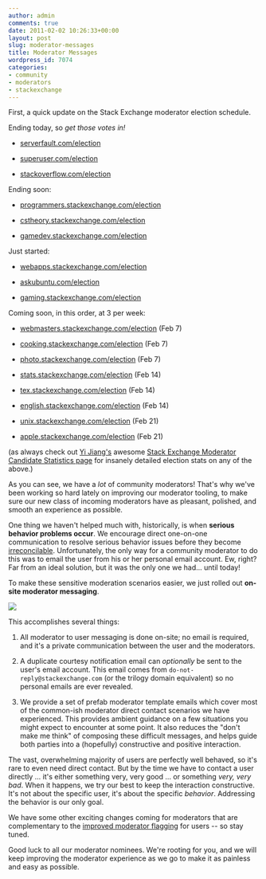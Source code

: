 ```yaml
---
author: admin
comments: true
date: 2011-02-02 10:26:33+00:00
layout: post
slug: moderator-messages
title: Moderator Messages
wordpress_id: 7074
categories:
- community
- moderators
- stackexchange
---
```


First, a quick update on the Stack Exchange moderator election schedule.



Ending today, so _get those votes in!_




  * [serverfault.com/election](http://serverfault.com/election)


  * [superuser.com/election](http://superuser.com/election)


  * [stackoverflow.com/election](http://stackoverflow.com/election)





Ending soon:







  * [programmers.stackexchange.com/election](http://programmers.stackexchange.com/election)


  * [cstheory.stackexchange.com/election](http://cstheory.stackexchange.com/election)


  * [gamedev.stackexchange.com/election](http://gamedev.stackexchange.com/election)


Just started:







  * [webapps.stackexchange.com/election](http://webapps.stackexchange.com/election)


  * [askubuntu.com/election](http://askubuntu.com/election)


  * [gaming.stackexchange.com/election](http://gaming.stackexchange.com/election)





Coming soon, in this order, at 3 per week:




  * [webmasters.stackexchange.com/election](http://webmasters.stackexchange.com/election) (Feb 7)


  * [cooking.stackexchange.com/election](http://cooking.stackexchange.com/election) (Feb 7)


  * [photo.stackexchange.com/election](http://photo.stackexchange.com/election) (Feb 7)


  * [stats.stackexchange.com/election](http://stats.stackexchange.com/election) (Feb 14)


  * [tex.stackexchange.com/election](http://tex.stackexchange.com/election) (Feb 14)


  * [english.stackexchange.com/election](http://english.stackexchange.com/election) (Feb 14)


  * [unix.stackexchange.com/election](http://unix.stackexchange.com/election) (Feb 21)


  * [apple.stackexchange.com/election](http://apple.stackexchange.com/election) (Feb 21)





(as always check out [Yi Jiang's](http://meta.stackoverflow.com/users/150097/yi-jiang) awesome [Stack Exchange Moderator Candidate Statistics page](http://se.awio.com/election.html) for insanely detailed election stats on any of the above.)



As you can see, we have a _lot_ of community moderators! That's why we've been working so hard lately on improving our moderator tooling, to make sure our new class of incoming moderators have as pleasant, polished, and smooth an experience as possible.



One thing we haven't helped much with, historically, is when **serious behavior problems occur**. We encourage direct one-on-one communication to resolve serious behavior issues before they become [irreconcilable](http://blog.stackoverflow.com/2009/04/a-day-in-the-penalty-box/). Unfortunately, the only way for a community moderator to do this was to email the user from his or her personal email account. Ew, right? Far from an ideal solution, but it was the only one we had... until today!



To make these sensitive moderation scenarios easier, we just rolled out **on-site moderator messaging**.



![](http://blog.stackoverflow.com/wp-content/uploads/mod-contact-templates.png)



This accomplishes several things: 







  1. All moderator to user messaging is done on-site; no email is required, and it's a private communication between the user and the moderators.

  2. A duplicate courtesy notification email can _optionally_ be sent to the user's email account. This email comes from `do-not-reply@stackexchange.com` (or the trilogy domain equivalent) so no personal emails are ever revealed.

  3. We provide a set of prefab moderator template emails which cover most of the common-ish moderator direct contact scenarios we have experienced. This provides ambient guidance on a few situations you might expect to encounter at some point.  It also reduces the "don't make me think" of composing these difficult messages, and helps guide both parties into a (hopefully) constructive and positive interaction.




The vast, overwhelming majority of users are perfectly well behaved, so it's rare to even need direct contact. But by the time we have to contact a user directly ... it's either something very, very good ... or something _very, very bad_. When it happens, we try our best to keep the interaction constructive. It's not about the specific user, it's about the specific _behavior_. Addressing the behavior is our only goal.



We have some other exciting changes coming for moderators that are complementary to the [improved moderator flagging](http://blog.stackoverflow.com/2011/01/improved-flagging/) for users -- so stay tuned. 



Good luck to all our moderator nominees. We're rooting for you, and we will keep improving the moderator experience as we go to make it as painless and easy as possible. 

